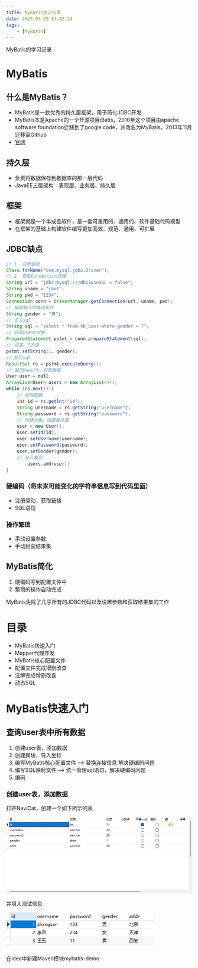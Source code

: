 ```yaml
---
title: MyBatis学习记录
date: 2023-03-29 13:42:24
tags:
    - [MyBatis]
---
```


MyBatis的学习记录

<!-- more -->

# MyBatis

## 什么是MyBatis？

* MyBatis是一款优秀的持久层框架，用于简化JDBC开发
* MyBatis本是Apache的一个开源项目iBatis，2010年这个项目由apache software foundation迁移到了google code，并改名为MyBatis。2013年11月迁移至Github
* [官网](https://mybatis.org/mybatis-3/zh/index.html)

## 持久层

* 负责将数据保存到数据库的那一层代码
* JavaEE三层架构：表现层、业务层、持久层

## 框架

* 框架就是一个半成品软件，是一套可重用的、通用的、软件基础代码模型
* 在框架的基础上构建软件编写更加高效、规范、通用、可扩展

## JDBC缺点

```java
// 1. 注册驱动
Class.forName("com.mysql.jdbc.Driver");
// 2. 获取Connection连接
String url = "jdbc:mysql:///db1?useSSL = false";
String uname = "root";
String pwd = "1234";
Connection conn = DriverManager.getConnection(url, uname, pwd);
// 接收输入的查询条件
String gender = "男";
// 定义sql
String sql = "select * from tb_user where gender = ?";
// 获取pstmt对象
PreparedStatement pstmt = conn.prepareStatement(sql);
// 设置 ？的值
pstmt.setString(1, gender);
// 执行sql
ResultSet rs = pstmt.executeQuery();
// 遍历Result，获取数据
User user = null;
ArrayList<User> users = new ArrayList<>();
while (rs.next()){
    // 获取数据
    int id = rs.getlnt("id");
    String username = rs.getString("username");
    String password = rs.getString("password");
    // 创建对象，设置属性值
    user = new User();
    user.setId(id);
    user.setUsername(username);
    user.setPassword(password);
    user.setGender(gender);
    // 装入集合
        users.add(user);
}
```

### 硬编码（将未来可能变化的字符串信息写到代码里面）

* 注册驱动，获取链接
* SQL语句

### 操作繁琐

* 手动设置参数
* 手动封装结果集

## MyBatis简化

1. 硬编码写到配置文件中
2. 繁琐的操作自动完成

MyBatis免除了几乎所有的JDBC代码以及设置参数和获取结果集的工作

# 目录

* MyBatis快速入门
* Mapper代理开发
* MyBatis核心配置文件
* 配置文件完成增删改查
* 注解完成增删改查
* 动态SQL

# MyBatis快速入门

## 查询user表中所有数据

1. 创建user表，添加数据
2. 创建模块，导入坐标
3. 编写MyBatis核心配置文件 --> 替换连接信息 解决硬编码问题
4. 编写SQL映射文件 --> 统一管理sql语句，解决硬编码问题
5. 编码

### 创建user表，添加数据

打开NaviCat，创建一个如下所示的表

![](https://raw.githubusercontent.com/marcaas/hexoPicgo/master/20230329154716.png)

并填入测试信息

![](https://raw.githubusercontent.com/marcaas/hexoPicgo/master/20230329154836.png)

在idea中新建Maven模块mybatis-demo